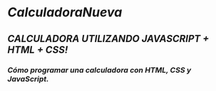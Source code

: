 # **_CalculadoraNueva_**

## **_CALCULADORA UTILIZANDO JAVASCRIPT + HTML + CSS!_**
### **_Cómo programar una calculadora con HTML, CSS y JavaScript._**
